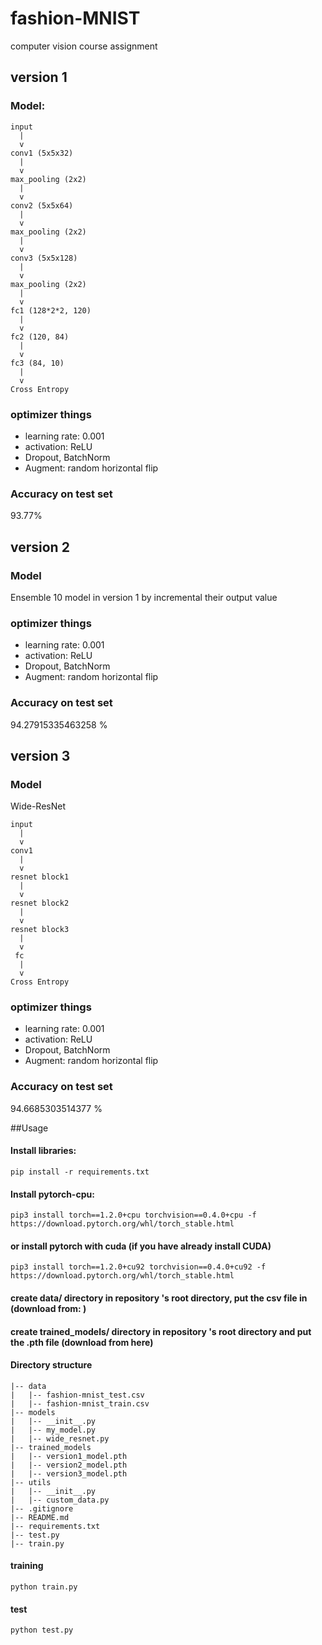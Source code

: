 # fashion-MNIST
computer vision course assignment

## version 1
### Model:
```
input
  |
  v
conv1 (5x5x32)
  |
  v
max_pooling (2x2)
  |
  v
conv2 (5x5x64)
  |
  v
max_pooling (2x2)
  |
  v
conv3 (5x5x128)
  |
  v
max_pooling (2x2)
  |
  v
fc1 (128*2*2, 120)
  |
  v
fc2 (120, 84)
  |
  v
fc3 (84, 10)
  |
  v
Cross Entropy
```
### optimizer things
+ learning rate: 0.001
+ activation: ReLU
+ Dropout, BatchNorm
+ Augment: random horizontal flip
### Accuracy on test set
93.77%
## version 2
### Model
Ensemble 10 model in version 1 by incremental their output value
### optimizer things
+ learning rate: 0.001
+ activation: ReLU
+ Dropout, BatchNorm
+ Augment: random horizontal flip
### Accuracy on test set
94.27915335463258 %
## version 3
### Model
Wide-ResNet
```
input
  |
  v
conv1
  |
  v
resnet block1
  |
  v
resnet block2
  |
  v
resnet block3
  |
  v
 fc
  |
  v
Cross Entropy
```
### optimizer things
+ learning rate: 0.001
+ activation: ReLU
+ Dropout, BatchNorm
+ Augment: random horizontal flip
### Accuracy on test set
94.6685303514377 %

##Usage
#### Install libraries:
```
pip install -r requirements.txt
```
#### Install pytorch-cpu:
```
pip3 install torch==1.2.0+cpu torchvision==0.4.0+cpu -f https://download.pytorch.org/whl/torch_stable.html
```
#### or install pytorch with cuda (if you have already install CUDA)
```
pip3 install torch==1.2.0+cu92 torchvision==0.4.0+cu92 -f https://download.pytorch.org/whl/torch_stable.html
```
#### create data/ directory in repository 's root directory, put the csv file in (download from: )
#### create trained_models/ directory in repository 's root directory and put the .pth file (download from here)
#### Directory structure
```
|-- data
|   |-- fashion-mnist_test.csv
|   |-- fashion-mnist_train.csv
|-- models
|   |-- __init__.py
|   |-- my_model.py
|   |-- wide_resnet.py
|-- trained_models
|   |-- version1_model.pth
|   |-- version2_model.pth
|   |-- version3_model.pth
|-- utils
|   |-- __init__.py
|   |-- custom_data.py
|-- .gitignore
|-- README.md
|-- requirements.txt
|-- test.py
|-- train.py
```
#### training
```
python train.py
```
#### test
```
python test.py
```

